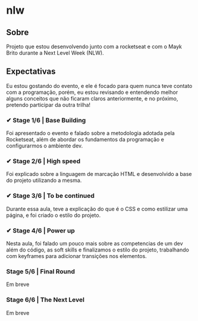 # nlw

## Sobre
Projeto que estou desenvolvendo junto com a rocketseat e com o Mayk Brito durante a Next Level Week (NLW).

## Expectativas
Eu estou gostando do evento, e ele é focado para quem nunca teve contato com a programação, porém, eu estou revisando e entendendo melhor alguns conceitos que não ficaram claros anteriormente, e no próximo, pretendo participar da outra trilha! 

### ✔ Stage 1/6 | Base Building
Foi apresentado o evento e falado sobre a metodologia adotada pela Rocketseat, além de abordar os fundamentos da programação e configurarmos o ambiente dev.

### ✔ Stage 2/6 | High speed
Foi explicado sobre a linguagem de marcação HTML e desenvolvido a base do projeto utilizando a mesma.

### ✔ Stage 3/6 | To be continued
Durante essa aula, teve a explicação do que é o CSS e como estilizar uma página, e foi criado o estilo do projeto.

### ✔ Stage 4/6 | Power up
Nesta aula, foi falado um pouco mais sobre as competencias de um dev além do código, as soft skills e finalizamos o estilo do projeto, trabalhando com keyframes para adicionar transições nos elementos.

### Stage 5/6 | Final Round
Em breve

### Stage 6/6 | The Next Level
Em breve
